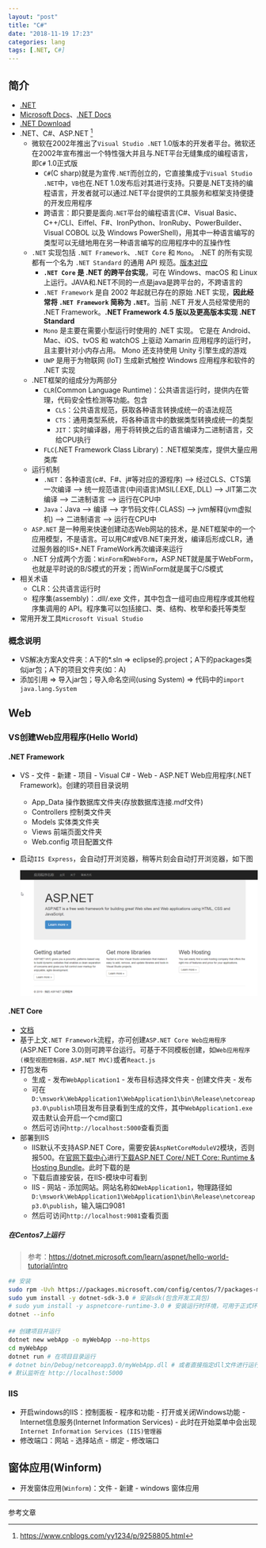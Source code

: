 ```yaml
---
layout: "post"
title: "C#"
date: "2018-11-19 17:23"
categories: lang
tags: [.NET, C#]
---
```


## 简介

- [.NET](https://dotnet.microsoft.com/)
- [Microsoft Docs](https://docs.microsoft.com/zh-cn)、[.NET Docs](https://docs.microsoft.com/zh-cn/dotnet/)
- [.NET Download](https://dotnet.microsoft.com/download)
- .NET、C#、ASP.NET [^1]
    - 微软在2002年推出了`Visual Studio .NET` 1.0版本的开发者平台。微软还在2002年宣布推出一个特性强大并且与.NET平台无缝集成的编程语言，即`C#` 1.0正式版
        - `C#`(C sharp)就是为宣传`.NET`而创立的，它直接集成于`Visual Studio .NET`中，`VB`也在.NET 1.0发布后对其进行支持。只要是.NET支持的编程语言，开发者就可以通过.NET平台提供的工具服务和框架支持便捷的开发应用程序
        - 跨语言：即只要是面向`.NET`平台的编程语言(C#、Visual Basic、C++/CLI、Eiffel、F#、IronPython、IronRuby、PowerBuilder、Visual COBOL 以及 Windows PowerShell)，用其中一种语言编写的类型可以无缝地用在另一种语言编写的应用程序中的互操作性
    - `.NET` 实现包括 `.NET Framework`、`.NET Core` 和 `Mono`。 .NET 的所有实现都有一个名为 `.NET Standard` 的通用 API 规范。[版本对应](https://docs.microsoft.com/zh-cn/dotnet/standard/net-standard)
        - **`.NET Core` 是 .NET 的跨平台实现**，可在 Windows、macOS 和 Linux 上运行。JAVA和.NET不同的一点是java是跨平台的，不跨语言的
        - `.NET Framework` 是自 2002 年起就已存在的原始 .NET 实现，**因此经常将 `.NET Framework` 简称为 `.NET`**。当前 .NET 开发人员经常使用的 .NET Framework。**.NET Framework 4.5 版以及更高版本实现 .NET Standard**
        - `Mono` 是主要在需要小型运行时使用的 .NET 实现。 它是在 Android、Mac、iOS、tvOS 和 watchOS 上驱动 Xamarin 应用程序的运行时，且主要针对小内存占用。 Mono 还支持使用 Unity 引擎生成的游戏
        - `UWP` 是用于为物联网 (IoT) 生成新式触控 Windows 应用程序和软件的 .NET 实现
    - .NET框架的组成分为两部分
        - `CLR`(Common Language Runtime)：公共语言运行时，提供内在管理，代码安全性检测等功能。包含
            - `CLS`：公共语言规范，获取各种语言转换成统一的语法规范
            - `CTS`：通用类型系统，将各种语言中的数据类型转换成统一的类型
            - `JIT`：实时编译器，用于将转换之后的语言编译为二进制语言，交给CPU执行
        - `FLC`(.NET Framework Class Library)：.NET框架类库，提供大量应用类库
    - 运行机制
        - `.NET`：各种语言(c#、F#、j#等对应的源程序) —> 经过CLS、CTS第一次编译 —> 统一规范语言(中间语言)MSIL(.EXE,.DLL) —> JIT第二次编译 —> 二进制语言 —> 运行在CPU中
        - `Java`：Java —> 编译 —> 字节码文件(.CLASS) —> jvm解释(jvm虚拟机) —> 二进制语言 —> 运行在CPU中
    - `ASP.NET` 是一种用来快速创建动态Web网站的技术，是.NET框架中的一个应用模型，不是语言。可以用C#或VB.NET来开发，编译后形成CLR，通过服务器的IIS+.NET FrameWork再次编译来运行
    - .NET 分成两个方面：`WinForm`和`WebForm`，ASP.NET就是属于WebForm，也就是平时说的B/S模式的开发；而WinForm就是属于C/S模式
- 相关术语
    - CLR：公共语言运行时
    - 程序集(assembly)：.dll/.exe 文件，其中包含一组可由应用程序或其他程序集调用的 API。程序集可以包括接口、类、结构、枚举和委托等类型
- 常用开发工具`Microsoft Visual Studio`

### 概念说明

- VS解决方案A文件夹：A下的*.sln => eclipse的.project；A下的packages类似jar包；A下的项目文件夹(如：A)
- 添加引用 => 导入jar包；导入命名空间(using System) => 代码中的`import java.lang.System`

## Web

### VS创建Web应用程序(Hello World)

#### .NET Framework

- VS - 文件 - 新建 - 项目 - Visual C# - Web - ASP.NET Web应用程序(.NET Framework)。创建的项目目录说明
    - App_Data 操作数据库文件夹(存放数据库连接.mdf文件)
    - Controllers 控制类文件夹
    - Models 实体类文件夹
    - Views 前端页面文件夹
    - Web.config 项目配置文件
- 启动`IIS Express`，会自动打开浏览器，稍等片刻会自动打开浏览器，如下图

    ![net-hello-world](/data/images/lang/net-hello-world.png)

#### .NET Core

- [文档](https://docs.microsoft.com/zh-cn/aspnet/)
- 基于上文`.NET Framework`流程，亦可创建`ASP.NET Core Web应用程序`(ASP.NET Core 3.0)则可跨平台运行。可基于不同模板创建，如`Web应用程序(模型视图控制器，ASP.NET MVC)`或者`React.js`
- 打包发布
    - 生成 - 发布`WebApplication1` - 发布目标选择文件夹 - 创建文件夹 - 发布
    - 可在`D:\mswork\WebApplication1\WebApplication1\bin\Release\netcoreapp3.0\publish`项目发布目录看到生成的文件，其中`WebApplication1.exe`双击默认会开启一个cmd窗口
    - 然后可访问`http://localhost:5000`查看页面
- 部署到IIS
    - IIS默认不支持ASP.NET Core，需要安装`AspNetCoreModuleV2`模块，否则报500。在[官网下载中心](https://dotnet.microsoft.com/download/dotnet-core/3.0)进行[下载ASP.NET Core/.NET Core: Runtime & Hosting Bundle](https://download.visualstudio.microsoft.com/download/pr/bf608208-38aa-4a40-9b71-ae3b251e110a/bc1cecb14f75cc83dcd4bbc3309f7086/dotnet-hosting-3.0.0-win.exe)。此时下载的是
    - 下载后直接安装，在IIS-模块中可看到
    - IIS - 网站 - 添加网站。网站名称如`WebApplication1`，物理路径如`D:\mswork\WebApplication1\WebApplication1\bin\Release\netcoreapp3.0\publish`，输入端口9081
    - 然后可访问`http://localhost:9081`查看页面

##### 在Centos7上运行

> 参考：https://dotnet.microsoft.com/learn/aspnet/hello-world-tutorial/intro

```bash
## 安装
sudo rpm -Uvh https://packages.microsoft.com/config/centos/7/packages-microsoft-prod.rpm
sudo yum install -y dotnet-sdk-3.0 # 安装sdk(包含开发工具包)
# sudo yum install -y aspnetcore-runtime-3.0 # 安装运行时环境，可用于正式环境安装
dotnet --info

## 创建项目并运行
dotnet new webApp -o myWebApp --no-https
cd myWebApp
dotnet run # 在项目目录运行
# dotnet bin/Debug/netcoreapp3.0/myWebApp.dll # 或者直接指定dll文件进行运行(正式环境可操作)
# 默认监听在 http://localhost:5000
```

### IIS

- 开启windows的IIS：控制面板 - 程序和功能 - 打开或关闭Windows功能 - Internet信息服务(Internet Information Services) - 此时在开始菜单中会出现`Internet Information Services (IIS)管理器`
- 修改端口：网站 - 选择站点 - 绑定 - 修改端口

## 窗体应用(Winform)

- 开发窗体应用(`Winform`)：文件 - 新建 - windows 窗体应用






---

参考文章

[^1]: https://www.cnblogs.com/yy1234/p/9258805.html
